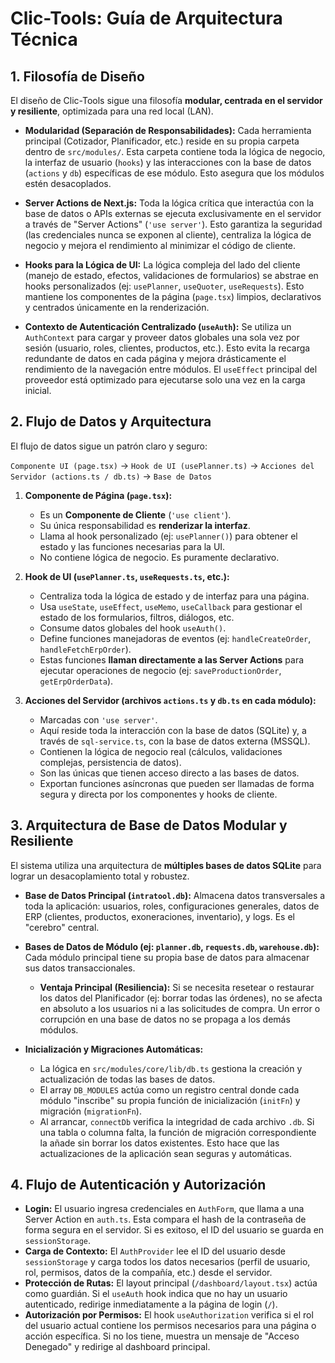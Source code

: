 
# Clic-Tools: Guía de Arquitectura Técnica

## 1. Filosofía de Diseño

El diseño de Clic-Tools sigue una filosofía **modular, centrada en el servidor y resiliente**, optimizada para una red local (LAN).

-   **Modularidad (Separación de Responsabilidades):** Cada herramienta principal (Cotizador, Planificador, etc.) reside en su propia carpeta dentro de `src/modules/`. Esta carpeta contiene toda la lógica de negocio, la interfaz de usuario (`hooks`) y las interacciones con la base de datos (`actions` y `db`) específicas de ese módulo. Esto asegura que los módulos estén desacoplados.

-   **Server Actions de Next.js:** Toda la lógica crítica que interactúa con la base de datos o APIs externas se ejecuta exclusivamente en el servidor a través de "Server Actions" (`'use server'`). Esto garantiza la seguridad (las credenciales nunca se exponen al cliente), centraliza la lógica de negocio y mejora el rendimiento al minimizar el código de cliente.

-   **Hooks para la Lógica de UI:** La lógica compleja del lado del cliente (manejo de estado, efectos, validaciones de formularios) se abstrae en hooks personalizados (ej: `usePlanner`, `useQuoter`, `useRequests`). Esto mantiene los componentes de la página (`page.tsx`) limpios, declarativos y centrados únicamente en la renderización.

-   **Contexto de Autenticación Centralizado (`useAuth`):** Se utiliza un `AuthContext` para cargar y proveer datos globales una sola vez por sesión (usuario, roles, clientes, productos, etc.). Esto evita la recarga redundante de datos en cada página y mejora drásticamente el rendimiento de la navegación entre módulos. El `useEffect` principal del proveedor está optimizado para ejecutarse solo una vez en la carga inicial.

## 2. Flujo de Datos y Arquitectura

El flujo de datos sigue un patrón claro y seguro:

`Componente UI (page.tsx)` -> `Hook de UI (usePlanner.ts)` -> `Acciones del Servidor (actions.ts / db.ts)` -> `Base de Datos`

1.  **Componente de Página (`page.tsx`):**
    -   Es un **Componente de Cliente** (`'use client'`).
    -   Su única responsabilidad es **renderizar la interfaz**.
    -   Llama al hook personalizado (ej: `usePlanner()`) para obtener el estado y las funciones necesarias para la UI.
    -   No contiene lógica de negocio. Es puramente declarativo.

2.  **Hook de UI (`usePlanner.ts`, `useRequests.ts`, etc.):**
    -   Centraliza toda la lógica de estado y de interfaz para una página.
    -   Usa `useState`, `useEffect`, `useMemo`, `useCallback` para gestionar el estado de los formularios, filtros, diálogos, etc.
    -   Consume datos globales del hook `useAuth()`.
    -   Define funciones manejadoras de eventos (ej: `handleCreateOrder`, `handleFetchErpOrder`).
    -   Estas funciones **llaman directamente a las Server Actions** para ejecutar operaciones de negocio (ej: `saveProductionOrder`, `getErpOrderData`).

3.  **Acciones del Servidor (archivos `actions.ts` y `db.ts` en cada módulo):**
    -   Marcadas con `'use server'`.
    -   Aquí reside toda la interacción con la base de datos (SQLite) y, a través de `sql-service.ts`, con la base de datos externa (MSSQL).
    -   Contienen la lógica de negocio real (cálculos, validaciones complejas, persistencia de datos).
    -   Son las únicas que tienen acceso directo a las bases de datos.
    -   Exportan funciones asíncronas que pueden ser llamadas de forma segura y directa por los componentes y hooks de cliente.

## 3. Arquitectura de Base de Datos Modular y Resiliente

El sistema utiliza una arquitectura de **múltiples bases de datos SQLite** para lograr un desacoplamiento total y robustez.

-   **Base de Datos Principal (`intratool.db`):** Almacena datos transversales a toda la aplicación: usuarios, roles, configuraciones generales, datos de ERP (clientes, productos, exoneraciones, inventario), y logs. Es el "cerebro" central.

-   **Bases de Datos de Módulo (ej: `planner.db`, `requests.db`, `warehouse.db`):** Cada módulo principal tiene su propia base de datos para almacenar sus datos transaccionales.
    -   **Ventaja Principal (Resiliencia):** Si se necesita resetear o restaurar los datos del Planificador (ej: borrar todas las órdenes), no se afecta en absoluto a los usuarios ni a las solicitudes de compra. Un error o corrupción en una base de datos no se propaga a los demás módulos.

-   **Inicialización y Migraciones Automáticas:**
    -   La lógica en `src/modules/core/lib/db.ts` gestiona la creación y actualización de todas las bases de datos.
    -   El array `DB_MODULES` actúa como un registro central donde cada módulo "inscribe" su propia función de inicialización (`initFn`) y migración (`migrationFn`).
    -   Al arrancar, `connectDb` verifica la integridad de cada archivo `.db`. Si una tabla o columna falta, la función de migración correspondiente la añade sin borrar los datos existentes. Esto hace que las actualizaciones de la aplicación sean seguras y automáticas.

## 4. Flujo de Autenticación y Autorización

-   **Login:** El usuario ingresa credenciales en `AuthForm`, que llama a una Server Action en `auth.ts`. Esta compara el hash de la contraseña de forma segura en el servidor. Si es exitoso, el ID del usuario se guarda en `sessionStorage`.
-   **Carga de Contexto:** El `AuthProvider` lee el ID del usuario desde `sessionStorage` y carga todos los datos necesarios (perfil de usuario, rol, permisos, datos de la compañía, etc.) desde el servidor.
-   **Protección de Rutas:** El layout principal (`/dashboard/layout.tsx`) actúa como guardián. Si el `useAuth` hook indica que no hay un usuario autenticado, redirige inmediatamente a la página de login (`/`).
-   **Autorización por Permisos:** El hook `useAuthorization` verifica si el rol del usuario actual contiene los permisos necesarios para una página o acción específica. Si no los tiene, muestra un mensaje de "Acceso Denegado" y redirige al dashboard principal.

    
